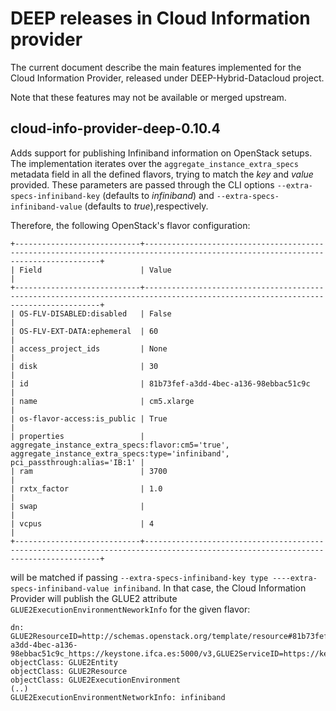 # DEEP releases in Cloud Information provider

The current document describe the main features implemented for the Cloud
Information Provider, released under DEEP-Hybrid-Datacloud project.

Note that these features may not be available or merged upstream.

## cloud-info-provider-deep-0.10.4

Adds support for publishing Infiniband information on OpenStack setups. The
implementation iterates over the `aggregate_instance_extra_specs` metadata
field in all the defined flavors, trying to match the _key_ and _value_
provided. These parameters are passed through the CLI options
`--extra-specs-infiniband-key` (defaults to _infiniband_) and
`--extra-specs-infiniband-value` (defaults to _true_),respectively.

Therefore, the following OpenStack's flavor configuration:

```
+----------------------------+----------------------------------------------------------------------------------------------------------------------------------+
| Field                      | Value                                                                                                                            |
+----------------------------+----------------------------------------------------------------------------------------------------------------------------------+
| OS-FLV-DISABLED:disabled   | False                                                                                                                            |
| OS-FLV-EXT-DATA:ephemeral  | 60                                                                                                                               |
| access_project_ids         | None                                                                                                                             |
| disk                       | 30                                                                                                                               |
| id                         | 81b73fef-a3dd-4bec-a136-98ebbac51c9c                                                                                             |
| name                       | cm5.xlarge                                                                                                                       |
| os-flavor-access:is_public | True                                                                                                                             |
| properties                 | aggregate_instance_extra_specs:flavor:cm5='true', aggregate_instance_extra_specs:type='infiniband', pci_passthrough:alias='IB:1' |
| ram                        | 3700                                                                                                                             |
| rxtx_factor                | 1.0                                                                                                                              |
| swap                       |                                                                                                                                  |
| vcpus                      | 4                                                                                                                                |
+----------------------------+----------------------------------------------------------------------------------------------------------------------------------+
```

will be matched if passing `--extra-specs-infiniband-key type
----extra-specs-infiniband-value infiniband`. In that case, the Cloud
Information Provider will publish the GLUE2 attribute
`GLUE2ExecutionEnvironmentNeworkInfo` for the given flavor:

```
dn: GLUE2ResourceID=http://schemas.openstack.org/template/resource#81b73fef-a3dd-4bec-a136-98ebbac51c9c_https://keystone.ifca.es:5000/v3,GLUE2ServiceID=https://keystone.ifca.es:5000/v3_cloud.compute,GLUE2GroupID=cloud,o=glue
objectClass: GLUE2Entity
objectClass: GLUE2Resource
objectClass: GLUE2ExecutionEnvironment
(..)
GLUE2ExecutionEnvironmentNetworkInfo: infiniband
```
